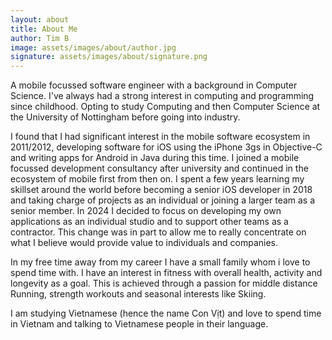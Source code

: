 ```yaml
---
layout: about
title: About Me
author: Tim B
image: assets/images/about/author.jpg
signature: assets/images/about/signature.png
---
```


A mobile focussed software engineer with a background in Computer Science. I've always had a strong interest in computing and programming since childhood. Opting to study Computing and then Computer Science at the University of Nottingham before going into industry. 

I found that I had significant interest in the mobile software ecosystem in 2011/2012, developing software for iOS using the iPhone 3gs in Objective-C and writing apps for Android in Java during this time. I joined a mobile focussed development consultancy after university and continued in the ecosystem of mobile first from then on. I spent a few years learning my skillset around the world before becoming a senior iOS developer in 2018 and taking charge of projects as an individual or joining a larger team as a senior member. In 2024 I decided to focus on developing my own applications as an individual studio and to support other teams as a contractor. This change was in part to allow me to really concentrate on what I believe would provide value to individuals and companies.

In my free time away from my career I have a small family whom i love to spend time with. I have an interest in fitness with overall health, activity and longevity as a goal. This is achieved through a passion for middle distance Running, strength workouts and seasonal interests like Skiing. 

I am studying Vietnamese (hence the name Con Vịt) and love to spend time in Vietnam and talking to Vietnamese people in their language.